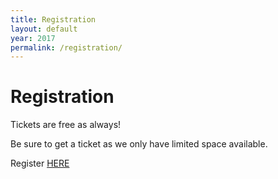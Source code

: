 ```yaml
---
title: Registration
layout: default
year: 2017
permalink: /registration/
---
```

# Registration

Tickets are free as always!

Be sure to get a ticket as we only have limited space available.

Register [HERE](https://www.eventbrite.com/e/bsidesvienna-0x7e1-tickets-39168272357)
